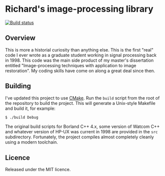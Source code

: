 # Richard's image-processing library

[![Build status](https://travis-ci.org/rcook/ripl.png)](https://travis-ci.org/rcook/ripl)

## Overview

This is more a historial curiosity than anything else. This is the first "real"
code I ever wrote as a graduate student working in signal processing back in
1998. This code was the main side product of my master's dissertation entitled
"Image-processing techniques with application to image restoration". My coding
skills have come on along a great deal since then.

## Building

I've updated this project to use [CMake](http://www.cmake.org/). Run the `build`
script from the root of the repository to build the project. This will generate
a Unix-style Makefile and build it, for example:

```bash
$ ./build Debug
```

The original build scripts for Borland C++ 4.x, some version of Watcom C++ and
whatever version of HP-UX was current in 1998 are provided in the `src`
subdirectory. Fortunately, the project compiles almost completely cleanly using
a modern toolchain.

## Licence

Released under the MIT licence.

